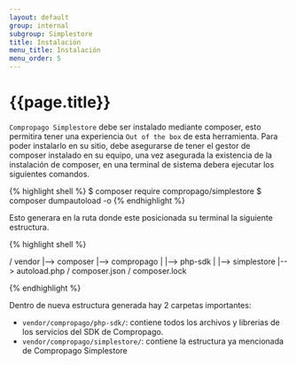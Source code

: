 ```yaml
---
layout: default
group: internal
subgroup: Simplestore
title: Instalación
menu_title: Instalación
menu_order: 5
---
```


# {{page.title}}

`Compropago Simplestore` debe ser instalado mediante composer, esto permitira tener una experiencia `Out of the box` de esta
herramienta. Para poder instalarlo en su sitio, debe asegurarse de tener el gestor de composer instalado en su equipo, una vez
asegurada la existencia de la instalación de composer, en una terminal de sistema debera ejecutar los siguientes comandos.

{% highlight shell %}
$ composer require compropago/simplestore
$ composer dumpautoload -o
{% endhighlight %}

Esto generara en la ruta donde este posicionada su terminal la siguiente estructura.

{% highlight shell %}

/ vendor
|--> composer
|--> compropago
|  |--> php-sdk
|  |--> simplestore
|--> autoload.php
/ composer.json
/ composer.lock

{% endhighlight %}

Dentro de nueva estructura generada hay 2 carpetas importantes:

* <code>vendor/compropago/php-sdk/</code>: contiene todos los archivos y librerias de los servicios del SDK de Compropago.
* <code>vendor/compropago/simplestore/</code>: contiene la estructura ya mencionada de Compropago Simplestore
